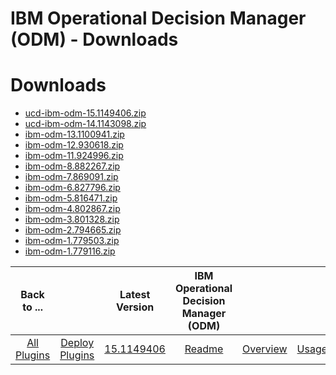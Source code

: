 
IBM Operational Decision Manager (ODM) - Downloads
==================================================

# Downloads

- [ucd-ibm-odm-15.1149406.zip](https://raw.githubusercontent.com/UrbanCode/IBM-UCD-PLUGINS/main/files/ibm-odm/ucd-ibm-odm-15.1149406.zip)
- [ucd-ibm-odm-14.1143098.zip](https://raw.githubusercontent.com/UrbanCode/IBM-UCD-PLUGINS/main/files/ibm-odm/ucd-ibm-odm-14.1143098.zip)
- [ibm-odm-13.1100941.zip](https://raw.githubusercontent.com/UrbanCode/IBM-UCD-PLUGINS/main/files/ibm-odm/ibm-odm-13.1100941.zip)
- [ibm-odm-12.930618.zip](https://raw.githubusercontent.com/UrbanCode/IBM-UCD-PLUGINS/main/files/ibm-odm/ibm-odm-12.930618.zip)
- [ibm-odm-11.924996.zip](https://raw.githubusercontent.com/UrbanCode/IBM-UCD-PLUGINS/main/files/ibm-odm/ibm-odm-11.924996.zip)
- [ibm-odm-8.882267.zip](https://raw.githubusercontent.com/UrbanCode/IBM-UCD-PLUGINS/main/files/ibm-odm/ibm-odm-8.882267.zip)
- [ibm-odm-7.869091.zip](https://raw.githubusercontent.com/UrbanCode/IBM-UCD-PLUGINS/main/files/ibm-odm/ibm-odm-7.869091.zip)
- [ibm-odm-6.827796.zip](https://raw.githubusercontent.com/UrbanCode/IBM-UCD-PLUGINS/main/files/ibm-odm/ibm-odm-6.827796.zip)
- [ibm-odm-5.816471.zip](https://raw.githubusercontent.com/UrbanCode/IBM-UCD-PLUGINS/main/files/ibm-odm/ibm-odm-5.816471.zip)
- [ibm-odm-4.802867.zip](https://raw.githubusercontent.com/UrbanCode/IBM-UCD-PLUGINS/main/files/ibm-odm/ibm-odm-4.802867.zip)
- [ibm-odm-3.801328.zip](https://raw.githubusercontent.com/UrbanCode/IBM-UCD-PLUGINS/main/files/ibm-odm/ibm-odm-3.801328.zip)
- [ibm-odm-2.794665.zip](https://raw.githubusercontent.com/UrbanCode/IBM-UCD-PLUGINS/main/files/ibm-odm/ibm-odm-2.794665.zip)
- [ibm-odm-1.779503.zip](https://raw.githubusercontent.com/UrbanCode/IBM-UCD-PLUGINS/main/files/ibm-odm/ibm-odm-1.779503.zip)
- [ibm-odm-1.779116.zip](https://raw.githubusercontent.com/UrbanCode/IBM-UCD-PLUGINS/main/files/ibm-odm/ibm-odm-1.779116.zip)

|Back to ...||Latest Version|IBM Operational Decision Manager (ODM) ||||
| :---: | :---: | :---: | :---: | :---: | :---: | :---: |
|[All Plugins](../../index.md)|[Deploy Plugins](../README.md)|[15.1149406](https://raw.githubusercontent.com/UrbanCode/IBM-UCD-PLUGINS/main/files/ibm-odm/ucd-ibm-odm-15.1149406.zip)|[Readme](README.md)|[Overview](overview.md)|[Usage](usage.md)|[Steps](steps.md)|
